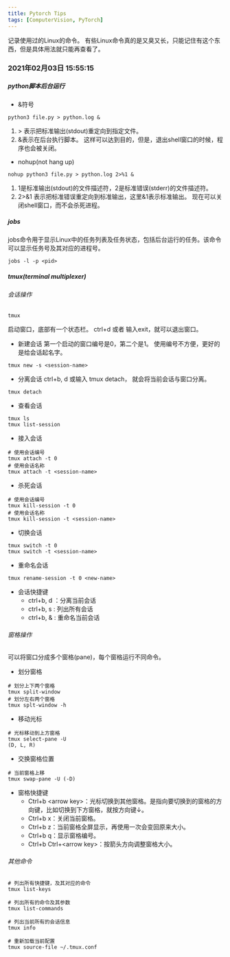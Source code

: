 ```yaml
---
title: Pytorch Tips
tags: [ComputerVision, PyTorch]
---
```


记录使用过的Linux的命令。
有些Linux命令真的是又臭又长，只能记住有这个东西，但是具体用法就只能再查看了。

### 2021年02月03日 15:55:15
##### python脚本后台运行
- &符号
```
python3 file.py > python.log &
```
1. \> 表示把标准输出(stdout)重定向到指定文件。
2. &表示在后台执行脚本。
这样可以达到目的，但是，退出shell窗口的时候，程序也会被关闭。

- nohup(not hang up)
```
nohup python3 file.py > python.log 2>%1 &
```
1. 1是标准输出(stdout)的文件描述符，2是标准错误(stderr)的文件描述符。
2. 2>&1 表示把标准错误重定向到标准输出，这里&1表示标准输出。
现在可以关闭shell窗口，而不会杀死进程。

##### jobs
jobs命令用于显示Linux中的任务列表及任务状态，包括后台运行的任务。该命令可以显示任务号及其对应的进程号。
```
jobs -l -p <pid>
```

##### tmux(terminal multiplexer)
###### 会话操作
```
tmux
```
启动窗口，底部有一个状态栏。
ctrl+d 或者 输入exit，就可以退出窗口。
- 新建会话
第一个启动的窗口编号是0，第二个是1。
使用编号不方便，更好的是给会话起名字。
```
tmux new -s <session-name>
```
- 分离会话
ctrl+b, d 或输入 tmux detach， 就会将当前会话与窗口分离。
```
tmux detach
```
- 查看会话
```
tmux ls 
tmux list-session
```
- 接入会话
```
# 使用会话编号
tmux attach -t 0
# 使用会话名称
tmux attach -t <session-name>
```
- 杀死会话
```
# 使用会话编号
tmux kill-session -t 0
# 使用会话名称
tmux kill-session -t <session-name>
```
- 切换会话
```
tmux switch -t 0
tmux switch -t <session-name>
```
- 重命名会话
```
tmux rename-session -t 0 <new-name>
```
- 会话快捷键
  - ctrl+b, d ：分离当前会话
  - ctrl+b, s : 列出所有会话
  - ctrl+b, & : 重命名当前会话

###### 窗格操作
可以将窗口分成多个窗格(pane)，每个窗格运行不同命令。
- 划分窗格
```
# 划分上下两个窗格
tmux split-window
# 划分左右两个窗格
tmux splt-window -h
```
- 移动光标
```
# 光标移动到上方窗格
tmux select-pane -U
(D, L, R)
```
- 交换窗格位置
```
# 当前窗格上移
tmux swap-pane -U (-D)
```
- 窗格快捷键
  - Ctrl+b \<arrow key>：光标切换到其他窗格。<arrow key>是指向要切换到的窗格的方向键，比如切换到下方窗格，就按方向键↓。
  - Ctrl+b x：关闭当前窗格。
  - Ctrl+b z：当前窗格全屏显示，再使用一次会变回原来大小。
  - Ctrl+b q：显示窗格编号。
  - Ctrl+b Ctrl+\<arrow key>：按箭头方向调整窗格大小。
###### 其他命令
```
# 列出所有快捷键，及其对应的命令
tmux list-keys

# 列出所有的命令及其参数
tmux list-commands

# 列出当前所有的会话信息
tmux info

# 重新加载当前配置
tmux source-file ~/.tmux.conf
```






